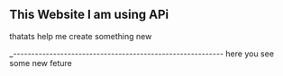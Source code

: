 ## This Website I am using APi 
thatats help me create something new



_----------------------------------------------------------
here you see some new feture
